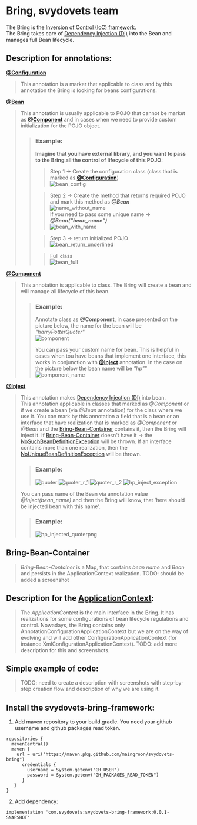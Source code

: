 # Bring, svydovets team
 The Bring is the [Inversion of Control (IoC) framework](https://en.wikipedia.org/wiki/Inversion_of_control#:~:text=In%20software%20engineering%2C%20inversion%20of,control%20from%20a%20generic%20framework.).  
 The Bring takes care of [Dependency Injection (DI)](https://en.wikipedia.org/wiki/Dependency_injection) into the Bean and manages full Bean lifecycle.  

## Description for annotations: 
**[@Configuration](https://github.com/maingroon/svydovets-bring/blob/master/src/main/java/com/bobocode/svydovets/annotation/Configuration.java)**
> This annotation is a marker that applicable to class and by this annotation the Bring is looking for beans configurations.

**[@Bean](https://github.com/maingroon/svydovets-bring/blob/master/src/main/java/com/bobocode/svydovets/annotation/Bean.java)**
> This annotation is usually applicable to POJO that cannot be market as **[@Component](https://github.com/maingroon/svydovets-bring/blob/master/src/main/java/com/bobocode/svydovets/annotation/Component.java)**
> and in cases when we need to provide custom initialization for the POJO object.
> 
>> ### Example:  
>> **Imagine that you have external library, and you want to pass to the Bring all the control of lifecycle of this POJO:**  
>>> Step 1 -> Create the configuration class (class that is marked as **[@Configuration](https://github.com/maingroon/svydovets-bring/blob/master/src/main/java/com/bobocode/svydovets/annotation/Configuration.java)**)  
>>> ![bean_config](https://user-images.githubusercontent.com/55089853/180369044-7af2ffe2-fc35-4c95-a625-909702b92db6.png)
>> 
>>> Step 2 -> Create the method that returns required POJO and mark this method as ***@Bean***  
>>> ![name_without_name](https://user-images.githubusercontent.com/55089853/180370309-98a8e083-d631-425f-beaf-900a9a34f767.png)  
>>> If you need to pass some unique name -> ***@Bean("bean_name")***  
>>> ![bean_with_name](https://user-images.githubusercontent.com/55089853/180370406-2f9af395-5cbb-4f6a-8362-169a848a2c57.png)
>>
>>> Step 3 -> return initialized POJO  
>>> ![bean_return_underlined](https://user-images.githubusercontent.com/55089853/180369662-65dcf06c-e7be-45c2-bae4-d4bdea5d0934.png)
>>
>>> Full class  
>>> ![bean_full](https://user-images.githubusercontent.com/55089853/180369802-cb99a79d-5a9f-414e-8d58-ab30d57fc246.png)


**[@Component](https://github.com/maingroon/svydovets-bring/blob/master/src/main/java/com/bobocode/svydovets/annotation/Component.java)**
> This annotation is applicable to class. The Bring will create a bean and will manage all lifecycle of this bean.  
> 
>> ### Example:
>> Annotate class as **@Component**, in case presented on the picture below, the name for the bean will be 
>> *"harryPotterQuoter"*  
>> ![component](https://user-images.githubusercontent.com/55089853/180456037-c38d2cc1-c59c-4c87-b028-122dc388b407.png)
>> 
>> You can pass your custom name for bean. This is helpful in cases when tou have beans that implement one interface,
>> this works in conjunction with **[@Inject](https://github.com/maingroon/svydovets-bring/blob/master/src/main/java/com/bobocode/svydovets/annotation/Inject.java)**
>> annotation.
>> In the case on the picture below the bean name will be *"hp""*
>> ![component_name](https://user-images.githubusercontent.com/55089853/180457950-8b18416e-0f73-4fd4-af2c-b42d978e1ef9.png)


**[@Inject](https://github.com/maingroon/svydovets-bring/blob/master/src/main/java/com/bobocode/svydovets/annotation/Inject.java)**
> This annotation makes [Dependency Injection (DI)](https://en.wikipedia.org/wiki/Dependency_injection) into bean.   
> This annotation applicable in classes that marked as *@Component* or if we create a bean (via *@Bean* annotation) for 
> the class where we use it. You can mark by this annotation a field that is a bean or an interface that have realization
> that is marked as *@Component* or *@Bean* and the [Bring-Bean-Container](#bring-bean-container) contains it, then the
> Bring will inject it. If [Bring-Bean-Container](#bring-bean-container) doesn't have it -> the 
> [NoSuchBeanDefinitionException](https://github.com/maingroon/svydovets-bring/blob/master/src/main/java/com/bobocode/svydovets/exception/NoSuchBeanDefinitionException.java)
> will be thrown. If an interface contains more than one realization, then the 
> [NoUniqueBeanDefinitionException](https://github.com/maingroon/svydovets-bring/blob/master/src/main/java/com/bobocode/svydovets/exception/NoUniqueBeanDefinitionException.java)
> will be thrown.
>> ### Example:  
>> ![quoter](https://user-images.githubusercontent.com/55089853/180592649-d162226e-1871-458a-a448-cda86ac68a6a.png)
>> ![quoter_r_1](https://user-images.githubusercontent.com/55089853/180594022-98e33b75-28ec-43fe-8df2-4d3abd7ed2af.png)
>> ![quoter_r_2](https://user-images.githubusercontent.com/55089853/180594024-98219402-ce96-4d1c-b8ae-f249abbe6ab2.png)
>> ![hp_inject_exception](https://user-images.githubusercontent.com/55089853/180594027-eb1fa8a6-7874-4af2-a976-d6e05b81ef49.png)
>
> You can pass name of the Bean via annotation value *@Inject(bean_name)* and then the Bring will know, that 'here should
> be injected bean with this name'.
>> ### Example:
>> ![hp_injected_quoterpng](https://user-images.githubusercontent.com/55089853/180594031-483426c6-149c-47ee-a2df-051822a86fba.png)

## Bring-Bean-Container
> *Bring-Bean-Container* is a Map, that contains *bean name* and *Bean* and persists in the ApplicationContext realization.
> TODO: should be added a screenshot

## Description for the [ApplicationContext](https://github.com/maingroon/svydovets-bring/blob/master/src/main/java/com/bobocode/svydovets/context/ApplicationContext.java): 
> The *ApplicationContext* is the main interface in the Bring. It has realizations for some configurations of bean 
> lifecycle regulations and control. Nowadays, the Bring contains only AnnotationConfigurationApplicationContext but 
> we are on the way of evolving and will add other ConfigurationApplicationContext (for instance XmlConfigurationApplicationContext).
> TODO: add more description for this and screenshots.

## Simple example of code:
> TODO: need to create a description with screenshots with step-by-step creation flow and description of why we are 
> using it.

## Install the svydovets-bring-framework:
1. Add maven repository to your build.gradle. You need your github username and github packages read token.
```
repositories {
  mavenCentral()
  maven {
    url = uri("https://maven.pkg.github.com/maingroon/svydovets-bring")
      credentials {
        username = System.getenv("GH_USER")
        password = System.getenv("GH_PACKAGES_READ_TOKEN")
      }
   }
}
```
2. Add dependency:
```
implementation 'com.svydovets:svydovets-bring-framework:0.0.1-SNAPSHOT'
```